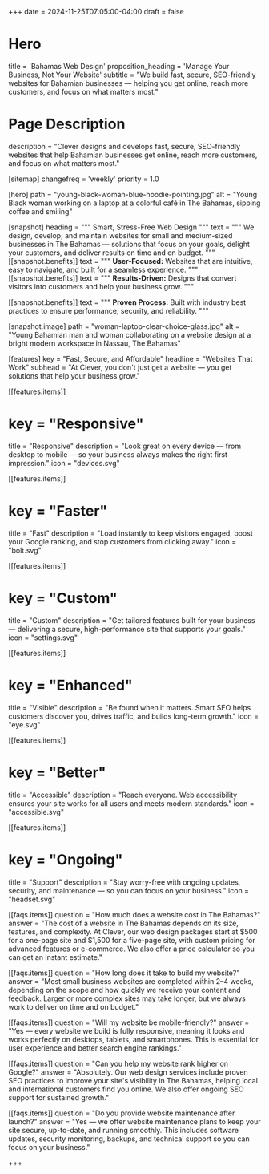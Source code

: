 +++
date = 2024-11-25T07:05:00-04:00
draft = false

# Hero
title = 'Bahamas Web Design'
proposition_heading = 'Manage Your Business, Not Your Website'
subtitle = "We build fast, secure, SEO-friendly websites for Bahamian businesses — helping you get online, reach more customers, and focus on what matters most."

# Page Description
description = "Clever designs and develops fast, secure, SEO-friendly websites that help Bahamian businesses get online, reach more customers, and focus on what matters most."

[sitemap]
  changefreq = 'weekly'
  priority = 1.0

[hero]
path = "young-black-woman-blue-hoodie-pointing.jpg"
alt = "Young Black woman working on a laptop at a colorful café in The Bahamas, sipping coffee and smiling"

[snapshot]
heading = """
Smart, Stress-Free Web Design
"""
text = """
We design, develop, and maintain websites for small and medium-sized businesses in The Bahamas — solutions that focus on your goals, delight your customers, and deliver results on time and on budget.
"""
[[snapshot.benefits]]
text = """
**User-Focused:** Websites that are intuitive, easy to navigate, and built for a seamless experience.
"""
[[snapshot.benefits]]
text = """
**Results-Driven:** Designs that convert visitors into customers and help your business grow.
"""

[[snapshot.benefits]]
text = """
**Proven Process:** Built with industry best practices to ensure performance, security, and reliability.
"""

[snapshot.image]
path = "woman-laptop-clear-choice-glass.jpg"
alt = "Young Bahamian man and woman collaborating on a website design at a bright modern workspace in Nassau, The Bahamas"


[features]
key = "Fast, Secure, and Affordable"
headline = "Websites That Work"
subhead  = "At Clever, you don't just get a website — you get solutions that help your business grow."

[[features.items]]
# key = "Responsive"
title = "Responsive"
description = "Look great on every device — from desktop to mobile — so your business always makes the right first impression."
icon = "devices.svg"

[[features.items]]
# key = "Faster"
title = "Fast"
description = "Load instantly to keep visitors engaged, boost your Google ranking, and stop customers from clicking away."
icon = "bolt.svg"

[[features.items]]
# key = "Custom"
title = "Custom"
description = "Get tailored features built for your business — delivering a secure, high-performance site that supports your goals."
icon = "settings.svg"

[[features.items]]
# key = "Enhanced"
title = "Visible"
description = "Be found when it matters. Smart SEO helps customers discover you, drives traffic, and builds long-term growth."
icon = "eye.svg"


[[features.items]]
# key = "Better"
title = "Accessible"
description = "Reach everyone. Web accessibility ensures your site works for all users and meets modern standards."
icon = "accessible.svg"


[[features.items]]
# key = "Ongoing"
title = "Support"
description = "Stay worry-free with ongoing updates, security, and maintenance — so you can focus on your business."
icon = "headset.svg"

[[faqs.items]]
question = "How much does a website cost in The Bahamas?"
answer = "The cost of a website in The Bahamas depends on its size, features, and complexity. At Clever, our web design packages start at $500 for a one-page site and $1,500 for a five-page site, with custom pricing for advanced features or e-commerce. We also offer a price calculator so you can get an instant estimate."

[[faqs.items]]
question = "How long does it take to build my website?"
answer = "Most small business websites are completed within 2–4 weeks, depending on the scope and how quickly we receive your content and feedback. Larger or more complex sites may take longer, but we always work to deliver on time and on budget."

[[faqs.items]]
question = "Will my website be mobile-friendly?"
answer = "Yes — every website we build is fully responsive, meaning it looks and works perfectly on desktops, tablets, and smartphones. This is essential for user experience and better search engine rankings."

[[faqs.items]]
question = "Can you help my website rank higher on Google?"
answer = "Absolutely. Our web design services include proven SEO practices to improve your site's visibility in The Bahamas, helping local and international customers find you online. We also offer ongoing SEO support for sustained growth."

[[faqs.items]]
question = "Do you provide website maintenance after launch?"
answer = "Yes — we offer website maintenance plans to keep your site secure, up-to-date, and running smoothly. This includes software updates, security monitoring, backups, and technical support so you can focus on your business."


+++
